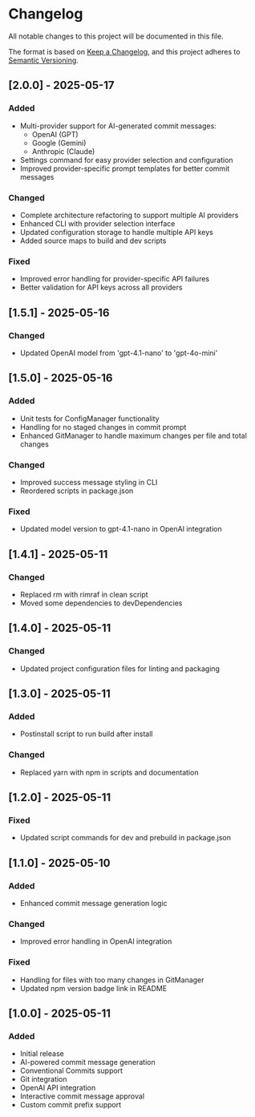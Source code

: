 # Changelog

All notable changes to this project will be documented in this file.

The format is based on [Keep a Changelog](https://keepachangelog.com/en/1.0.0/),
and this project adheres to [Semantic Versioning](https://semver.org/spec/v2.0.0.html).

## [2.0.0] - 2025-05-17

### Added
- Multi-provider support for AI-generated commit messages:
  - OpenAI (GPT)
  - Google (Gemini)
  - Anthropic (Claude)
- Settings command for easy provider selection and configuration
- Improved provider-specific prompt templates for better commit messages

### Changed
- Complete architecture refactoring to support multiple AI providers
- Enhanced CLI with provider selection interface
- Updated configuration storage to handle multiple API keys
- Added source maps to build and dev scripts

### Fixed
- Improved error handling for provider-specific API failures
- Better validation for API keys across all providers

## [1.5.1] - 2025-05-16

### Changed
- Updated OpenAI model from 'gpt-4.1-nano' to 'gpt-4o-mini'

## [1.5.0] - 2025-05-16

### Added
- Unit tests for ConfigManager functionality
- Handling for no staged changes in commit prompt
- Enhanced GitManager to handle maximum changes per file and total changes

### Changed
- Improved success message styling in CLI
- Reordered scripts in package.json

### Fixed
- Updated model version to gpt-4.1-nano in OpenAI integration

## [1.4.1] - 2025-05-11

### Changed
- Replaced rm with rimraf in clean script
- Moved some dependencies to devDependencies

## [1.4.0] - 2025-05-11

### Changed
- Updated project configuration files for linting and packaging

## [1.3.0] - 2025-05-11

### Added
- Postinstall script to run build after install

### Changed
- Replaced yarn with npm in scripts and documentation

## [1.2.0] - 2025-05-11

### Fixed
- Updated script commands for dev and prebuild in package.json

## [1.1.0] - 2025-05-10

### Added
- Enhanced commit message generation logic

### Changed
- Improved error handling in OpenAI integration

### Fixed
- Handling for files with too many changes in GitManager
- Updated npm version badge link in README

## [1.0.0] - 2025-05-11

### Added
- Initial release
- AI-powered commit message generation
- Conventional Commits support
- Git integration
- OpenAI API integration
- Interactive commit message approval
- Custom commit prefix support 